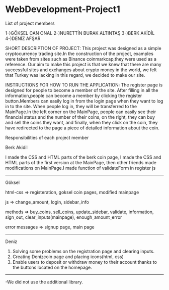 # WebDevelopment-Project1
List of project members

1-)GÖKSEL CAN ONAL
2-)NURETTİN BURAK ALTINTAŞ
3-)BERK AKİDİL
4-)DENİZ AFŞAR

SHORT DESCRIPTION OF PROJECT:
This project was designed as a simple cryptocurrency trading site.In the construction of the project, examples were taken from sites such as Binance coinmarkcap,they were used as a reference. Our aim to make this project is that we knew that there are many successful sites and exchanges about crypto money in the world, we felt that Turkey was lacking in this regard, we decided to make our site.

INSTRUCTIONS FOR HOW TO RUN THE APPLICATION:
The register page is designed for people to become a member of the site. After filling in all the information,people can become a member by clicking the register button.Members can easily log in from the login page when they want to log in to the site. When people log in, they will be transferred to the MainPage.In the left corner on the MainPage, people can easily see their financial status and the number of their coins, on the right, they can buy and sell the coins they want, and finally, when they click on the coin, they have redirected to the page a piece of detailed information about the coin.


Responsibilities of each project member

Berk Akidil

I made the CSS and HTML parts of the berk coin page, I made the CSS and HTML parts of the first version at the MainPage, then other friends made modifications on MainPage.I made
function of validateForm in register js

-------------------------------
Göksel

html-css => registeration, goksel coin pages,
            modified mainpage

js => change_amount, login, sidebar_info

methods => buy_coins, sell_coins, update_sidebar, validate, information, sign_out, clear_inputs(mainpage), enough_amount_error

error messages => signup page, main page

-------------------------------
Deniz

1) Solving some problems on the registration page and clearing inputs.
2) Creating Denizcoin page and placing icons(html, css)
3) Enable users to deposit or withdraw money to their account thanks to the buttons located on the homepage.

-------------------------------

-We did not use the additional library.
